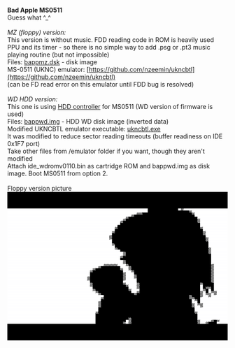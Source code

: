 **Bad Apple MS0511**
<br />Guess what ^_^
<br />
<br />*MZ (floppy) version:*
<br />This version is without music. FDD reading code in ROM is heavily used PPU and its timer - so there is no simple way to add .psg or .pt3 music playing routine (but not impossible)
<br />Files: [bappmz.dsk](/bappmz.dsk?raw=true) - disk image
<br />MS-0511 (UKNC) emulator: [https://github.com/nzeemin/ukncbtl](https://github.com/nzeemin/ukncbtl)
<br />(can be FD read error on this emulator until FDD bug is resolved)
<br />
<br />*WD HDD version:*
<br />This one is using [HDD controller](https://github.com/nzeemin/ukncbtl-doc/wiki/IDE-HDD-ru) for MS0511 (WD version of firmware is used)
<br />Files: [bappwd.img](/bappwd.img?raw=true) - HDD WD disk image (inverted data)
<br />Modified UKNCBTL emulator executable: [ukncbtl.exe](/emulator/ukncbtl.exe?raw=true)
<br />It was modified to reduce sector reading timeouts (buffer readiness on IDE 0x1F7 port)
<br />Take other files from /emulator folder if you want, though they aren't modified
<br />Attach ide_wdromv0110.bin as cartridge ROM and bappwd.img as disk image. Boot MS0511 from option 2.
<br /> 
<br />Floppy version picture
<br />![Screenshot 1](/screenshots/bappmz_1.png?raw=true)

